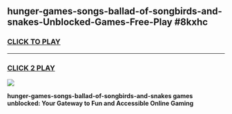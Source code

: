 
## hunger-games-songs-ballad-of-songbirds-and-snakes-Unblocked-Games-Free-Play #8kxhc
<h3>
<a href="https://us.freeplayer.one?title=hunger-games-songs-ballad-of-songbirds-and-snakes&ref=9M">CLICK TO PLAY</a></h3>
<hr>

<h3>
<a href="https://us.freeplayer.one?title=hunger-games-songs-ballad-of-songbirds-and-snakes&ref=9M">CLICK 2 PLAY</a>
  
</h3>

<a href="https://us.freeplayer.one?title=hunger-games-songs-ballad-of-songbirds-and-snakes&ref=9M"><img src="https://clearcache.store/games.png"></a>


**hunger-games-songs-ballad-of-songbirds-and-snakes games unblocked: Your Gateway to Fun and Accessible Online Gaming**
